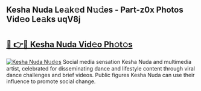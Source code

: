 ## Kesha Nuda Le𝚊k𝚎d N𝚞𝚍es - Part-z0x Photos Vid𝚎o Le𝚊ks uqV8j

# <h2><a href="http://fbbr08u.evod.top/?m=Kesha+Nuda">🔗 👉🔴 Kesha Nuda Vid𝚎o Ph𝚘t𝚘s</a></h2>

[![Kesha Nuda N𝚞d𝚎s](https://i.imgur.com/8V9OHl7.gif)](http://fbbr08u.evod.top/?m=Kesha+Nuda)
Social media sensation Kesha Nuda and multimedia artist, celebrated for disseminating dance and lifestyle content through viral dance challenges and brief videos. Public figures Kesha Nuda can use their influence to promote social change. 

